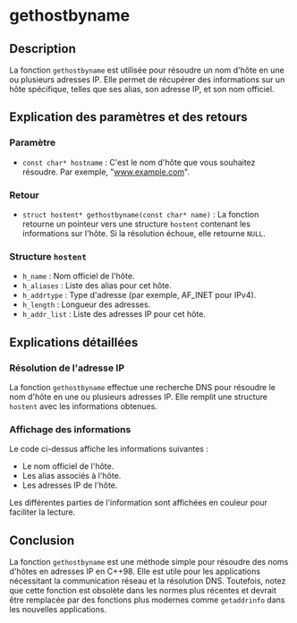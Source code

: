 # gethostbyname

## Description

La fonction `gethostbyname` est utilisée pour résoudre un nom d'hôte en une ou plusieurs adresses IP. Elle permet de récupérer des informations sur un hôte spécifique, telles que ses alias, son adresse IP, et son nom officiel.

## Explication des paramètres et des retours

### Paramètre

- `const char* hostname` : C'est le nom d'hôte que vous souhaitez résoudre. Par exemple, "www.example.com".

### Retour

- `struct hostent* gethostbyname(const char* name)` : La fonction retourne un pointeur vers une structure `hostent` contenant les informations sur l'hôte. Si la résolution échoue, elle retourne `NULL`.

### Structure `hostent`

- `h_name` : Nom officiel de l'hôte.
- `h_aliases` : Liste des alias pour cet hôte.
- `h_addrtype` : Type d'adresse (par exemple, AF_INET pour IPv4).
- `h_length` : Longueur des adresses.
- `h_addr_list` : Liste des adresses IP pour cet hôte.

## Explications détaillées

### Résolution de l'adresse IP

La fonction `gethostbyname` effectue une recherche DNS pour résoudre le nom d'hôte en une ou plusieurs adresses IP. Elle remplit une structure `hostent` avec les informations obtenues.

### Affichage des informations

Le code ci-dessus affiche les informations suivantes :
- Le nom officiel de l'hôte.
- Les alias associés à l'hôte.
- Les adresses IP de l'hôte.

Les différentes parties de l'information sont affichées en couleur pour faciliter la lecture.

## Conclusion

La fonction `gethostbyname` est une méthode simple pour résoudre des noms d'hôtes en adresses IP en C++98. Elle est utile pour les applications nécessitant la communication réseau et la résolution DNS. Toutefois, notez que cette fonction est obsolète dans les normes plus récentes et devrait être remplacée par des fonctions plus modernes comme `getaddrinfo` dans les nouvelles applications.
